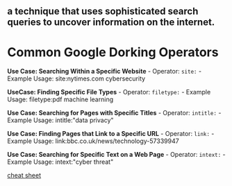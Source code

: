## a technique that uses sophisticated search queries to uncover information on the internet. 

# Common Google Dorking Operators

**Use Case: Searching Within a Specific Website**
    - Operator: `site:`
        - Example Usage: site:nytimes.com cybersecurity

**UseCase: Finding Specific File Types**
    - Operator: `filetype:`
        - Example Usage: filetype:pdf machine learning

**Use Case: Searching for Pages with Specific Titles**
    - Operator: `intitle:`
        - Example Usage: intitle:"data privacy"

**Use Case: Finding Pages that Link to a Specific URL**
    - Operator: `link:`
        - Example Usage: link:bbc.co.uk/news/technology-57339947

**Use Case: Searching for Specific Text on a Web Page**
    - Operator: `intext:`
        - Example Usage: intext:"cyber threat"

[cheat sheet](https://www.compass-security.com/fileadmin/Research/White_Papers/2017-01_osint_cheat_sheet.pdf)
